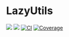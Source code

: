 # LazyUtils

[![](https://img.shields.io/badge/docs-stable-blue.svg)](https://yezhengkai.github.io/LazyUtils.jl/stable)
[![](https://img.shields.io/badge/docs-dev-blue.svg)](https://yezhengkai.github.io/LazyUtils.jl/dev/)
[![CI](https://github.com/yezhengkai/LazyUtils.jl/actions/workflows/CI.yml/badge.svg)](https://github.com/yezhengkai/LazyUtils.jl/actions/workflows/CI.yml)
[![Coverage](https://codecov.io/gh/yezhengkai/LazyUtils.jl/branch/main/graph/badge.svg)](https://codecov.io/gh/yezhengkai/LazyUtils.jl)